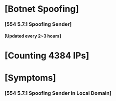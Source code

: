 # [Botnet Spoofing]
### [554 5.7.1 Spoofing Sender]
#### [Updated every 2~3 hours]

# [Counting 4384 IPs]

# [Symptoms] 
###   [554 5.7.1 Spoofing Sender in Local Domain]
